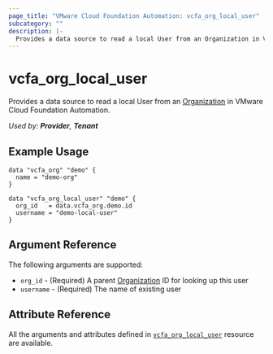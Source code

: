 ```yaml
---
page_title: "VMware Cloud Foundation Automation: vcfa_org_local_user"
subcategory: ""
description: |-
  Provides a data source to read a local User from an Organization in VMware Cloud Foundation Automation.
---
```


# vcfa_org_local_user

Provides a data source to read a local User from an [Organization][vcfa_org-ds] in VMware Cloud Foundation Automation.

_Used by: **Provider**, **Tenant**_

## Example Usage

```hcl
data "vcfa_org" "demo" {
  name = "demo-org"
}

data "vcfa_org_local_user" "demo" {
  org_id   = data.vcfa_org.demo.id
  username = "demo-local-user"
}
```

## Argument Reference

The following arguments are supported:

- `org_id` - (Required) A parent [Organization][vcfa_org-ds] ID for looking up this user
- `username` - (Required) The name of existing user

## Attribute Reference

All the arguments and attributes defined in
[`vcfa_org_local_user`](/providers/vmware/vcfa/latest/docs/resources/org_local_user) resource are
available.

[vcfa_org-ds]: /providers/vmware/vcfa/latest/docs/data-sources/org
